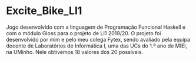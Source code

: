 # Excite_Bike_LI1
Jogo desenvolvido com a linguagem de Programação Funcional Haskell e com o módulo Gloss para o projeto de LI1 2019/20.
O projeto foi desenvolvido por mim e pelo meu colega Fytex, sendo avaliado pela equipa docente de Laboratórios de Informática I, uma das UCs do
1.º ano de MIEI, na UMinho.
Nele obtivemos 18 valores dos 20 possíveis.
